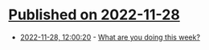 # [Published on 2022-11-28](index.md)

* [2022-11-28, 12:00:20](https://lobste.rs/s/uwm6li/what_are_you_doing_this_week) - [What are you doing this week?](https://lobste.rs/s/uwm6li/what_are_you_doing_this_week)
